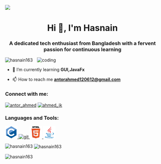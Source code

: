 ![](https://media.tenor.com/4RYbGa1GttQAAAAd/lofi-browsing.gif)
<h1 align="center">Hi 👋, I'm Hasnain</h1>
<h3 align="center">A dedicated tech enthusiast from Bangladesh with a fervent passion for continuous learning</h3>
<img align="right" alt="coding"width="400"src="https://repository-images.githubusercontent.com/548647011/0d5bbf30-6fd5-4091-a11f-0bbf04a6c6ad">

<p align="left"> <img src="https://komarev.com/ghpvc/?username=hasnain163&label=Profile%20views&color=0e75b6&style=flat" alt="hasnain163" /> </p>

- 🌱 I’m currently learning **GUI,JavaFx**

- 📫 How to reach me **antorahmed120612@gmail.com**

<h3 align="left">Connect with me:</h3>
<p align="left">
<a href="https://linkedin.com/in/antor_ahmed" target="blank"><img align="center" src="https://raw.githubusercontent.com/rahuldkjain/github-profile-readme-generator/master/src/images/icons/Social/linked-in-alt.svg" alt="antor_ahmed" height="30" width="40" /></a>
<a href="https://instagram.com/ahmed_jk" target="blank"><img align="center" src="https://raw.githubusercontent.com/rahuldkjain/github-profile-readme-generator/master/src/images/icons/Social/instagram.svg" alt="ahmed_jk" height="30" width="40" /></a>
</p>

<h3 align="left">Languages and Tools:</h3>
<p align="left"> <a href="https://www.cprogramming.com/" target="_blank" rel="noreferrer"> <img src="https://raw.githubusercontent.com/devicons/devicon/master/icons/c/c-original.svg" alt="c" width="40" height="40"/> </a> <a href="https://git-scm.com/" target="_blank" rel="noreferrer"> <img src="https://www.vectorlogo.zone/logos/git-scm/git-scm-icon.svg" alt="git" width="40" height="40"/> </a> <a href="https://www.w3.org/html/" target="_blank" rel="noreferrer"> <img src="https://raw.githubusercontent.com/devicons/devicon/master/icons/html5/html5-original-wordmark.svg" alt="html5" width="40" height="40"/> </a> <a href="https://www.java.com" target="_blank" rel="noreferrer"> <img src="https://raw.githubusercontent.com/devicons/devicon/master/icons/java/java-original.svg" alt="java" width="40" height="40"/> </a></p>

<p><img align="left" src="https://github-readme-stats.vercel.app/api/top-langs?username=hasnain163&show_icons=true&locale=en&layout=compact" alt="hasnain163" /></p>

<p>&nbsp;<img align="center" src="https://github-readme-stats.vercel.app/api?username=hasnain163&show_icons=true&locale=en" alt="hasnain163" /></p>

<p><img align="center" src="https://github-readme-streak-stats.herokuapp.com/?user=hasnain163&" alt="hasnain163" /></p>
